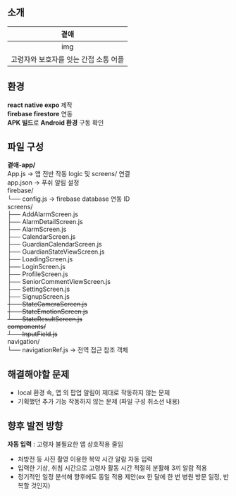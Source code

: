 ## 소개
|**곁애**|
|:---:|
|img|
|고령자와 보호자를 잇는 간접 소통 어플|

## 환경
**react native expo** 제작
<br /> **firebase firestore** 연동
<br /> **APK 빌드**로 **Android 환경** 구동 확인

## 파일 구성
**곁애-app/**
<br />App.js → 앱 전반 작동 logic 및 screens/ 연결
<br />app.json → 푸쉬 알림 설정
<br />firebase/
<br />    └── config.js → firebase database 연동 ID
<br />screens/
<br />    ├── AddAlarmScreen.js
<br />    ├── AlarmDetailScreen.js
<br />    ├── AlarmScreen.js
<br />    ├── CalendarScreen.js
<br />    ├── GuardianCalendarScreen.js
<br />    ├── GuardianStateViewScreen.js
<br />    ├── LoadingScreen.js
<br />    ├── LoginScreen.js
<br />    ├── ProfileScreen.js
<br />    ├── SeniorCommentViewScreen.js
<br />    ├── SettingScreen.js
<br />    ├── SignupScreen.js
<br />    ~~├── StateCameraScreen.js~~
<br />    ~~├── StateEmotionScreen.js~~
<br />    ~~└── StateResultScreen.js~~
<br />~~components/~~
<br />    ~~└── InputField.js~~ 
<br />navigation/
<br />    └── navigationRef.js → 전역 접근 참조 객체

## 해결해야할 문제 
- local 환경 속, 앱 외 팝업 알림이 제대로 작동하지 않는 문제
- 기획했던 추가 기능 작동하지 않는 문제 (파일 구성 취소선 내용)

## 향후 발전 방향
**자동 입력** : 고령자 불필요한 앱 상호작용 줄임
- 처방전 등 사진 촬영 이용한 복약 시간 알람 자동 입력
- 입력한 기상, 취침 시간으로 고령자 활동 시간 적절히 분활해 3끼 알람 적용
- 정기적인 일정 분석해 향후에도 동일 적용 제안(ex 한 달에 한 번 병원 방문 일정, 반복할 것인지)
